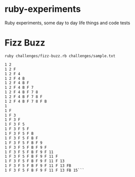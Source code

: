 # ruby-experiments
Ruby experiments, some day to day life things and code tests


# Fizz Buzz

```ruby challenges/fizz-buzz.rb challenges/sample.txt```
```1
1 2
1 2 F
1 2 F 4
1 2 F 4 B
1 2 F 4 B F
1 2 F 4 B F 7
1 2 F 4 B F 7 8
1 2 F 4 B F 7 8 F
1 2 F 4 B F 7 8 F B
1
1 F
1 F 3
1 F 3 F
1 F 3 F 5
1 F 3 F 5 F
1 F 3 F 5 F B
1 F 3 F 5 F B F
1 F 3 F 5 F B F 9
1 F 3 F 5 F B F 9 F
1 F 3 F 5 F B F 9 F 11
1 F 3 F 5 F B F 9 F 11 F
1 F 3 F 5 F B F 9 F 11 F 13
1 F 3 F 5 F B F 9 F 11 F 13 FB
1 F 3 F 5 F B F 9 F 11 F 13 FB 15```
